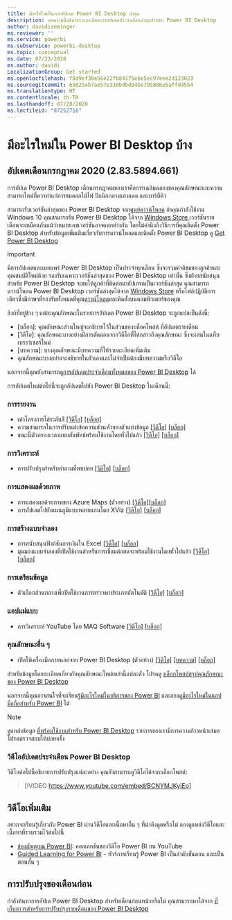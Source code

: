 ```yaml
---
title: มีอะไรใหม่ในการอัปเดต Power BI Desktop ล่าสุด
description: บทความนี้อธิบายรายละเอียดการอัปเดตประจำเดือนล่าสุดสำหรับ Power BI Desktop
author: davidiseminger
ms.reviewer: ''
ms.service: powerbi
ms.subservice: powerbi-desktop
ms.topic: conceptual
ms.date: 07/23/2020
ms.author: davidi
LocalizationGroup: Get started
ms.openlocfilehash: f8d9ef38e56e22fb84175ebe5ec97eee2d123023
ms.sourcegitcommit: 65025ab7ae57e338bdbd94be795886e5affd45b4
ms.translationtype: HT
ms.contentlocale: th-TH
ms.lasthandoff: 07/28/2020
ms.locfileid: "87252716"
---
```

# <a name="whats-new-in-power-bi-desktop"></a>มีอะไรใหม่ใน Power BI Desktop บ้าง

## <a name="july-2020-update-2835894661"></a>อัปเดตเดือนกรกฎาคม 2020 (2.83.5894.661)

การอัปเด Power BI Desktop เดือนกรกฎาคมของเราคือการเฉลิมฉลองของคุณลักษณะและความสามารถใหม่ที่ควรค่าแก่การชมดอกไม้ไฟ ปิกนิกกลางแสงแดด และบาร์บีคิว 

สามารถรับเวอร์ชันล่าสุดของ Power BI Desktop จาก[ศูนย์ดาวน์โหลด](https://www.microsoft.com/download/details.aspx?id=58494) ถ้าคุณกำลังใช้งาน Windows 10 คุณสามารถรับ Power BI Desktop ได้จาก [Windows Store ](https://aka.ms/pbidesktopstore) เวอร์ชันรายเดือนจะเหมือนกันแม้ว่าหมายเลขเวอร์ชันอาจแตกต่างกัน โดยไม่คำนึงถึงวิธีการที่คุณติดตั้ง Power BI Desktop สำหรับข้อมูลเพิ่มเติมเกี่ยวกับการดาวน์โหลดและติดตั้ง Power BI Desktop ดู [Get Power BI Desktop](desktop-get-the-desktop.md) 

> [!IMPORTANT]
> มีการอัปเดตและเผยแพร่ Power BI Desktop เป็นประจำทุกเดือน ซึ่งจะรวมคำติชมของลูกค้าและคุณสมบัติใหม่ด้วย รองรับเฉพาะเวอร์ชันล่าสุดของ Power BI Desktop เท่านั้น ซึ่งฝ่ายสนับสนุนสำหรับ Power BI Desktop จะขอให้ลูกค้าที่ติดต่อมาอัปเกรดเป็นเวอร์ชันล่าสุด คุณสามารถดาวน์โหลด Power BI Desktop เวอร์ชันล่าสุดได้จาก [Windows Store](https://aka.ms/pbidesktopstore) หรือไฟล์ปฏิบัติการเดียวซึ่งมีภาษาที่รองรับทั้งหมดที่คุณ[ดาวน์โหลด](https://www.microsoft.com/download/details.aspx?id=58494)และติดตั้งบนคอมพิวเตอร์ของคุณ

ลิงก์ที่อยู่ข้าง ๆ แต่ละคุณลักษณะในรายการอัปเดต Power BI Desktop จะถูกแปลเป็นดังนี้:

* \[บล็อก\]: คุณลักษณะส่วนใหญ่จะอธิบายไว้ในส่วนของบล็อคโพสต์ ที่อัปเดตรายเดือน
* \[วิดีโอ\]: คุณลักษณะบางอย่างมีการตัดตอนจากวิดีโอที่ได้กล่าวถึงคุณลักษณะ ซึ่งจะเล่นในแท็บเบราว์เซอร์ใหม่
* \[บทความ\]: บางคุณลักษณะมีบทความที่ให้รายละเอียดเพิ่มเติม
* คุณลักษณะบางอย่างจะอธิบายในตัวเองและไม่จำเป็นต้องมีบทความหรือวิดีโอ

นอกจากนี้คุณยังสามารถดู[การอัปเดตประจำเดือนทั้งหมดของ Power BI Desktop](#power-bi-desktop-monthly-update-video) ได้

การอัปเดตใหม่ต่อไปนี้จะถูกอัปเดตไปยัง Power BI Desktop ในเดือนนี้:


### <a name="reporting"></a>การรายงาน
* เค้าโครงการไล่ระดับสี [[วิดีโอ]](https://youtu.be/BCNYMJKyjEo?t=15) [[บล็อก]](https://powerbi.microsoft.com/blog/power-bi-desktop-july-2020-feature-summary/#_Gradient_legend) 
* ความสามารถในการปรับแต่งข้อความส่วนหัวของตัวแบ่งข้อมูล [[วิดีโอ]](https://youtu.be/BCNYMJKyjEo?t=159) [[บล็อก]](https://powerbi.microsoft.com/blog/power-bi-desktop-july-2020-feature-summary/#_Ability_to_further) 
* ขณะนี้ตัวกรองเวลาแบบสัมพัทธ์พร้อมใช้งานโดยทั่วไปแล้ว [[วิดีโอ]](https://youtu.be/BCNYMJKyjEo?t=195) [[บล็อก]](https://powerbi.microsoft.com/blog/power-bi-desktop-july-2020-feature-summary/#_Relative_time_filter) 


### <a name="analytics"></a>การวิเคราะห์
* การปรับปรุงสำหรับคำถามที่พบบ่อย [[วิดีโอ]](https://youtu.be/BCNYMJKyjEo?t=214) [[บล็อก]](https://powerbi.microsoft.com/blog/power-bi-desktop-july-2020-feature-summary/#_Enhancements_to_QA) 


### <a name="visuals"></a>การแสดงผลด้วยภาพ
* การแสดงผลด้วยภาพของ Azure Maps (ตัวอย่าง) [[วิดีโอ]](https://youtu.be/BCNYMJKyjEo?t=390)[[บล็อก]](https://powerbi.microsoft.com/blog/power-bi-desktop-july-2020-feature-summary/#_Azure_Maps_visual)
* การอัปเดตไปยังแผนภูมิแบบหลายแกนโดย XViz [[วิดีโอ]](https://youtu.be/BCNYMJKyjEo?t=783) [[บล็อก]](https://powerbi.microsoft.com/blog/power-bi-desktop-july-2020-feature-summary/#_Updates_to_Multi_Axis)


### <a name="modeling"></a>การสร้างแบบจำลอง
* การสนับสนุนฟังก์ชันการเงินใน Excel [[วิดีโอ]](https://youtu.be/BCNYMJKyjEo?t=812) [[บล็อก]](https://powerbi.microsoft.com/blog/power-bi-desktop-july-2020-feature-summary/#_Support_for_Excel)
* มุมมองแบบจำลองที่เปิดใช้งานสำหรับการเชื่อมต่อสดจะพร้อมใช้งานโดยทั่วไปแล้ว [[วิดีโอ]](https://youtu.be/BCNYMJKyjEo?t=956) [[บล็อก]](https://powerbi.microsoft.com/blog/power-bi-desktop-july-2020-feature-summary/#_Model_view_enabled)


### <a name="data-preparation"></a>การเตรียมข้อมูล
* ตัวเลือกส่วนกลางเพื่อปิดใช้งานการตรวจหาประเภทอัตโนมัติ [[วิดีโอ]](https://youtu.be/BCNYMJKyjEo?t=989) [[บล็อก]](https://powerbi.microsoft.com/blog/power-bi-desktop-july-2020-feature-summary/#_Global_option_to) 


### <a name="template-apps"></a>แอปแม่แบบ
* การวิเคราะห์ YouTube โดย MAQ Software [[วิดีโอ]](https://youtu.be/BCNYMJKyjEo?t=1035) [[บล็อก]](https://powerbi.microsoft.com/blog/power-bi-desktop-july-2020-feature-summary/#_YouTube_Analytics_by)


### <a name="other-features"></a>คุณลักษณะอื่น ๆ
* เปิดใช้เครื่องมือภายนอกจาก Power BI Desktop (ตัวอย่าง) [[วิดีโอ]](https://youtu.be/BCNYMJKyjEo?t=1066) [[บทความ]](../create-reports/desktop-external-tools.md) [[บล็อก]](https://powerbi.microsoft.com/blog/power-bi-desktop-july-2020-feature-summary/#_Launch_external_tools) 


สำหรับข้อมูลโดยละเอียดเกี่ยวกับคุณลักษณะใหม่เหล่านี้แต่ละตัว โปรดดู [บล็อกโพสต์สรุปคุณลักษณะของ Power BI Desktop](https://powerbi.microsoft.com/blog/power-bi-desktop-july-2020-feature-summary/)

นอกจากนี้คุณอาจสนใจที่จะเรียนรู้[มีอะไรใหม่ในบริการของ Power BI](service-whats-new.md) และลองดู[มีอะไรใหม่ในแอปมือถือสำหรับ Power BI](../consumer/mobile/mobile-whats-new-in-the-mobile-apps.md) ได้

> [!NOTE]
> ดูแหล่งข้อมูล [ที่พร้อมใช้งานสำหรับ Power BI Desktop](../connect-data/desktop-data-sources.md) รายการของเรามีการความก้าวหน้าเสมอ โปรดตรวจสอบให้บ่อยครั้ง


### <a name="power-bi-desktop-monthly-update-video"></a>วิดีโออัปเดตประจำเดือน Power BI Desktop
วิดีโอต่อไปนี้อธิบายการปรับปรุงแต่ละอย่าง คุณยังสามารถดูวิดีโอได้จากบล็อกโพสต์:

> [!VIDEO https://www.youtube.com/embed/BCNYMJKyjEo]

## <a name="more-videos"></a>วิดีโอเพิ่มเติม

อยากจะเรียนรู้เกี่ยวกับ Power BI ผ่านวิดีโอและเนื้อหาอื่น ๆ ที่น่าดึงดูดหรือไม่ ลองดูแหล่งวิดีโอและเนื้อหาที่รวบรวมไว้ต่อไปนี้

-   [ช่องสัญญาณ Power BI](https://www.youtube.com/user/mspowerbi): คอลเลกชันของวิดีโอ Power BI บน YouTube
-   [Guided Learning for Power BI](https://powerbi.microsoft.com/guided-learning/) - ทัวร์การเรียนรู้ Power BI เป็นลำดับขั้นตอน และเป็นตอนสั้น ๆ

## <a name="updates-for-previous-months"></a>การปรับปรุงของเดือนก่อน

กำลังค้นหาการอัปเด Power BI Desktop สำหรับเดือนก่อนหน้าหรือไม่ คุณสามารถหาได้จาก [ที่เก็บถาวรสำหรับการปรับปรุงรายเดือนของ Power BI Desktop](desktop-latest-update-archive.md)
